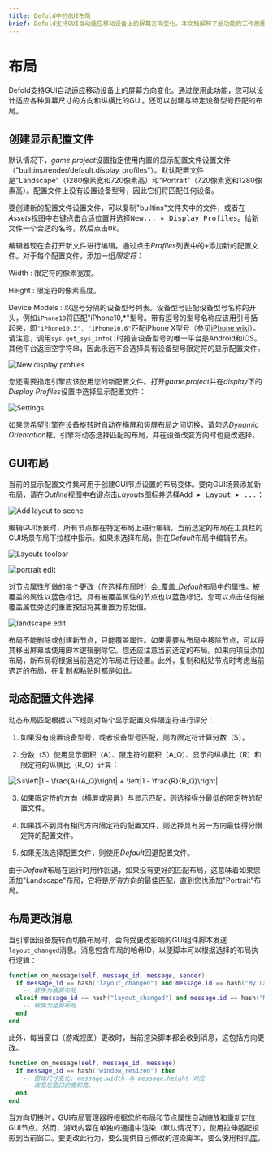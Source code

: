 ```yaml
---
title: Defold中的GUI布局
brief: Defold支持GUI自动适应移动设备上的屏幕方向变化。本文档解释了此功能的工作原理。
---
```


# 布局

Defold支持GUI自动适应移动设备上的屏幕方向变化。通过使用此功能，您可以设计适应各种屏幕尺寸的方向和纵横比的GUI。还可以创建与特定设备型号匹配的布局。

## 创建显示配置文件

默认情况下，*game.project*设置指定使用内置的显示配置文件设置文件（"builtins/render/default.display_profiles"）。默认配置文件是"Landscape"（1280像素宽和720像素高）和"Portrait"（720像素宽和1280像素高）。配置文件上没有设置设备型号，因此它们将匹配任何设备。

要创建新的配置文件设置文件，可以复制"builtins"文件夹中的文件，或者在*Assets*视图中<kbd>右键点击</kbd>合适位置并选择<kbd>New... ▸ Display Profiles</kbd>。给新文件一个合适的名称，然后点击<kbd>Ok</kbd>。

编辑器现在会打开新文件进行编辑。通过点击*Profiles*列表中的<kbd>+</kbd>添加新的配置文件。对于每个配置文件，添加一组*限定符*：

Width
: 限定符的像素宽度。

Height
: 限定符的像素高度。

Device Models
: 以逗号分隔的设备型号列表。设备型号匹配设备型号名称的开头，例如`iPhone10`将匹配"iPhone10,*"型号。带有逗号的型号名称应该用引号括起来，即`"iPhone10,3", "iPhone10,6"`匹配iPhone X型号（参见[iPhone wiki](https://www.theiphonewiki.com/wiki/Models)）。请注意，调用`sys.get_sys_info()`时报告设备型号的唯一平台是Android和iOS。其他平台返回空字符串，因此永远不会选择具有设备型号限定符的显示配置文件。

![New display profiles](images/gui-layouts/new_profiles.png)

您还需要指定引擎应该使用您的新配置文件。打开*game.project*并在*display*下的*Display Profiles*设置中选择显示配置文件：

![Settings](images/gui-layouts/settings.png)

如果您希望引擎在设备旋转时自动在横屏和竖屏布局之间切换，请勾选*Dynamic Orientation*框。引擎将动态选择匹配的布局，并在设备改变方向时也更改选择。

## GUI布局

当前的显示配置文件集可用于创建GUI节点设置的布局变体。要向GUI场景添加新布局，请在*Outline*视图中右键点击*Layouts*图标并选择<kbd>Add ▸ Layout ▸ ...</kbd>：

![Add layout to scene](images/gui-layouts/add_layout.png)

编辑GUI场景时，所有节点都在特定布局上进行编辑。当前选定的布局在工具栏的GUI场景布局下拉框中指示。如果未选择布局，则在*Default*布局中编辑节点。

![Layouts toolbar](images/gui-layouts/toolbar.png)

![portrait edit](images/gui-layouts/portrait.png)

对节点属性所做的每个更改（在选择布局时）会_覆盖_*Default*布局中的属性。被覆盖的属性以蓝色标记。具有被覆盖属性的节点也以蓝色标记。您可以点击任何被覆盖属性旁边的重置按钮将其重置为原始值。

![landscape edit](images/gui-layouts/landscape.png)

布局不能删除或创建新节点，只能覆盖属性。如果需要从布局中移除节点，可以将其移出屏幕或使用脚本逻辑删除它。您还应注意当前选定的布局。如果向项目添加布局，新布局将根据当前选定的布局进行设置。此外，复制和粘贴节点时考虑当前选定的布局，在复制*和*粘贴时都是如此。

## 动态配置文件选择

动态布局匹配根据以下规则对每个显示配置文件限定符进行评分：

1. 如果没有设置设备型号，或者设备型号匹配，则为限定符计算分数（S）。

2. 分数（S）使用显示面积（A）、限定符的面积（A_Q）、显示的纵横比（R）和限定符的纵横比（R_Q）计算：

<img src="https://latex.codecogs.com/svg.latex?\inline&space;S=\left|1&space;-&space;\frac{A}{A_Q}\right|&space;&plus;&space;\left|1&space;-&space;\frac{R}{R_Q}\right|" title="S=\left|1 - \frac{A}{A_Q}\right| + \left|1 - \frac{R}{R_Q}\right|" />

3. 如果限定符的方向（横屏或竖屏）与显示匹配，则选择得分最低的限定符的配置文件。

4. 如果找不到具有相同方向限定符的配置文件，则选择具有另一方向最佳得分限定符的配置文件。

5. 如果无法选择配置文件，则使用*Default*回退配置文件。

由于*Default*布局在运行时用作回退，如果没有更好的匹配布局，这意味着如果您添加"Landscape"布局，它将是*所有*方向的最佳匹配，直到您也添加"Portrait"布局。

## 布局更改消息

当引擎因设备旋转而切换布局时，会向受更改影响的GUI组件脚本发送`layout_changed`消息。消息包含布局的哈希ID，以便脚本可以根据选择的布局执行逻辑：

```lua
function on_message(self, message_id, message, sender)
  if message_id == hash("layout_changed") and message.id == hash("My Landscape") then
    -- 转换为横屏布局
  elseif message_id == hash("layout_changed") and message.id == hash("My Portrait") then
    -- 转换为竖屏布局
  end
end
```

此外，每当窗口（游戏视图）更改时，当前渲染脚本都会收到消息，这包括方向更改。

```lua
function on_message(self, message_id, message)
  if message_id == hash("window_resized") then
    -- 窗体尺寸变化. message.width 与 message.height 对应
    -- 改变后窗口的宽和高.
  end
end
```

当方向切换时，GUI布局管理器将根据您的布局和节点属性自动缩放和重新定位GUI节点。然而，游戏内容在单独的通道中渲染（默认情况下），使用拉伸适配投影到当前窗口。要更改此行为，要么提供自己修改的渲染脚本，要么使用相机[库](/assets/)。
